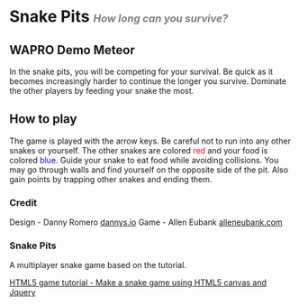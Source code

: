 # Snake Pits <span style="color:grey; font-size: 65%;"><i>How long can you survive?</i></span>

## WAPRO Demo Meteor

In the snake pits, you will be competing for your survival. Be quick as it becomes increasingly harder to continue the longer you survive. Dominate the other players by feeding your snake the most.

## How to play

The game is played with the arrow keys. Be careful not to run into any other snakes or yourself. The other snakes are colored <span style="color:red">red</span> and your food is colored <span style="color: blue;">blue</span>. Guide your snake to eat food while avoiding collisions. You may go through walls and find yourself on the opposite side of the pit. Also gain points by trapping other snakes and ending them.

### Credit

Design - Danny Romero [dannys.io](http://dannys.io/ "Danny Romero's Website")
Game - Allen Eubank [alleneubank.com](https://alleneubank.com/ "Allen Eubank's Website")

### Snake Pits

A multiplayer snake game based on the tutorial.

[HTML5 game tutorial - Make a snake game using HTML5 canvas and Jquery](http://thecodeplayer.com/walkthrough/html5-game-tutorial-make-a-snake-game-using-html5-canvas-jquery)

